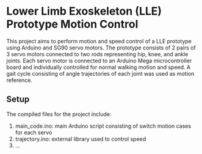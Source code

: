 # Lower Limb Exoskeleton (LLE) Prototype Motion Control
This project aims to perform motion and speed control of a LLE prototype using Arduino and SG90 servo motors. The prototype consists of 2 pairs of 3 servo motors connected to two rods representing hip, knee, and ankle joints. Each servo motor is connected to an Arduino Mega microcontroller board and individually controlled for normal walking motion and speed. A gait cycle consisting of angle trajectories of each joint was used as motion reference. 

## Setup
The compiled files for the project include:
1. main_code.ino: main Arduino script consisting of switch motion cases for each servo
2. trajectory.ino: external library used to control speed
3. ...

